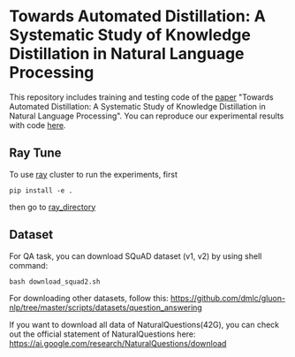 # Towards Automated Distillation: A Systematic Study of Knowledge Distillation in Natural Language Processing

This repository includes training and testing code of the [paper](https://arxiv.org/pdf/2109.11105.pdf) "Towards Automated Distillation: A Systematic Study of Knowledge Distillation in Natural Language Processing". You can reproduce our experimental results with code [here](experiments/). 

## Ray Tune

To use [ray](https://docs.ray.io/en/master/index.html) cluster to run the experiments, first

```shell
pip install -e .
```

then go to [ray_directory](ray_directory) 

## Dataset

For QA task, you can download SQuAD dataset (v1, v2) by using shell command:

``` shell
bash download_squad2.sh
```

For downloading other datasets, follow this: https://github.com/dmlc/gluon-nlp/tree/master/scripts/datasets/question_answering

If you want to download all data of NaturalQuestions(42G), you can check out the official statement of NaturalQuestions here: https://ai.google.com/research/NaturalQuestions/download


